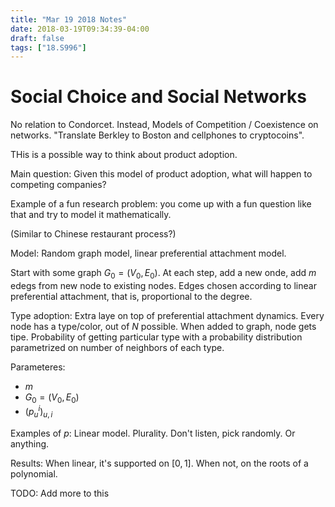 ```yaml
---
title: "Mar 19 2018 Notes"
date: 2018-03-19T09:34:39-04:00
draft: false
tags: ["18.S996"]
---
```


# Social Choice and Social Networks

No relation to Condorcet. Instead, Models of Competition / Coexistence on networks.
"Translate Berkley to Boston and cellphones to cryptocoins".

THis is a possible way to think about product adoption. 

Main question: Given this model of product adoption, what will happen to competing companies?

Example of a fun research problem: you come up with a fun question like that and try to model it 
mathematically.

(Similar to Chinese restaurant process?)

Model: Random graph model, linear preferential attachment model. 

Start with some graph $G_0 = (V_0, E_0)$. At each step, add a new onde, add $m$ edegs from 
new node to existing nodes. Edges chosen according to linear preferential attachment,
that is, proportional to the degree.

Type adoption: Extra laye on top of preferential attachment dynamics. Every node has a 
type/color, out of $N$ possible. When added to graph, node gets tipe. 
Probability of getting particular type with a probability distribution 
parametrized on number of neighbors of each type.

Parameteres: 

* $m$
* $G_0 = (V_0,E_0)$
* $(p_u^i)_{u,i}$

Examples of $p$: Linear model. Plurality. Don't listen, pick randomly. Or anything.

Results: When linear, it's supported on $[0,1]$. When not, on the roots of a polynomial. 

TODO: Add more to this